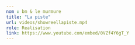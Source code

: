 ```yaml
---
nom : bm & le murmure
title: "La piste"
url: videos/showreellapiste.mp4
role: Realisation
link: https://www.youtube.com/embed/0VZf4Y6gT_Y
---
```

